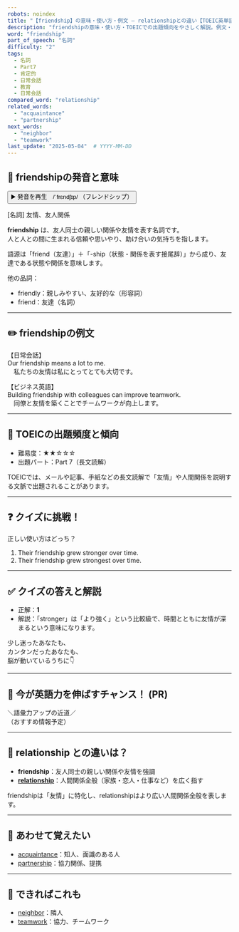 ```yaml
---
robots: noindex
title: "【friendship】の意味・使い方・例文 ― relationshipとの違い【TOEIC英単語】"
description: "friendshipの意味・使い方・TOEICでの出題傾向をやさしく解説。例文・クイズ付きでrelationshipとの違いもわかりやすく学べます。"
word: "friendship"
part_of_speech: "名詞"
difficulty: "2"
tags:
  - 名詞
  - Part7
  - 肯定的
  - 日常会話
  - 教育
  - 日常会話
compared_word: "relationship"
related_words:
  - "acquaintance"
  - "partnership"
next_words:
  - "neighbor"
  - "teamwork"
last_update: "2025-05-04"  # YYYY-MM-DD
---
```


## 🔰 friendshipの発音と意味

<button class="play-audio" onclick="playTTS('friendship')">
  <span class="play-audio-main">
    ▶️ 発音を再生　/ˈfrɛndʃɪp/
  </span>
  <span class="play-audio-sub">
    （フレンドシップ）
  </span>
</button>

[名詞] 友情、友人関係

**friendship** は、友人同士の親しい関係や友情を表す名詞です。  
人と人との間に生まれる信頼や思いやり、助け合いの気持ちを指します。

語源は「friend（友達）」＋「-ship（状態・関係を表す接尾辞）」から成り、友達である状態や関係を意味します。

他の品詞：  
- friendly：親しみやすい、友好的な（形容詞）
- friend：友達（名詞）

---

## ✏️ friendshipの例文

【日常会話】  
Our friendship means a lot to me.  
　私たちの友情は私にとってとても大切です。

【ビジネス英語】  
Building friendship with colleagues can improve teamwork.  
　同僚と友情を築くことでチームワークが向上します。

---

## 🎯 TOEICの出題頻度と傾向

- 難易度：★★☆☆☆
- 出題パート：Part 7（長文読解）

TOEICでは、メールや記事、手紙などの長文読解で「友情」や人間関係を説明する文脈で出題されることがあります。

---

## ❓ クイズに挑戦！

正しい使い方はどっち？

1. Their friendship grew stronger over time.  
2. Their friendship grew strongest over time.

---

## ✅ クイズの答えと解説

- 正解：**1**
- 解説：「stronger」は「より強く」という比較級で、時間とともに友情が深まるという意味になります。

少し迷ったあなたも、  
カンタンだったあなたも、  
脳が動いているうちに👇️

---

## 🚀 今が英語力を伸ばすチャンス！ (PR)

<div class="info-center">
＼語彙力アップの近道／<br>  
（おすすめ情報予定）
</div>

---

## 🤔  relationship との違いは？

- **friendship**：友人同士の親しい関係や友情を強調
- **[relationship](/word/relationship/)**：人間関係全般（家族・恋人・仕事など）を広く指す

friendshipは「友情」に特化し、relationshipはより広い人間関係全般を表します。

---

## 🧩 あわせて覚えたい

- [acquaintance](/word/acquaintance/)：知人、面識のある人
- [partnership](/word/partnership/)：協力関係、提携

---

## 📖 できればこれも

- [neighbor](/word/neighbor/)：隣人
- [teamwork](/word/teamwork/)：協力、チームワーク

<!-- cvid: aid42_bid48 -->
